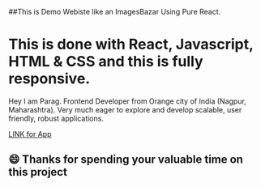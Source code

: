 ##This is Demo Webiste like an ImagesBazar Using Pure React. 

# This is done with React, Javascript, HTML & CSS and this is fully responsive.

Hey I am Parag. Frontend Developer from Orange city of India (Nagpur, Maharashtra). Very much eager to explore and develop scalable, user friendly, robust applications. 

[LINK for App](https://gemius-paragsawai.netlify.app/)

## 😄 Thanks for spending your valuable time on this project 